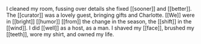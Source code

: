 I cleaned my room, fussing over details she fixed [[sooner]] and [[better]]. 
The [[curator]] was a lovely guest, bringing gifts and Charlotte. 
[[We]] were in [[bright]] [[humor]] [[from]] the change in the season, the [[shift]] in the [[wind]]. 
I did [[well]] as a host, as a man. 
I shaved my [[face]], brushed my [[teeth]], wore my shirt, and owned my life.